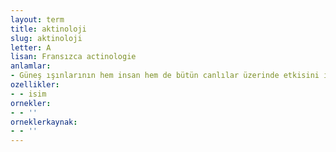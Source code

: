 ```yaml
---
layout: term
title: aktinoloji
slug: aktinoloji
letter: A
lisan: Fransızca actinologie
anlamlar:
- Güneş ışınlarının hem insan hem de bütün canlılar üzerinde etkisini inceleyen bilim dalı
ozellikler:
- - isim
ornekler:
- - ''
orneklerkaynak:
- - ''
---
```

